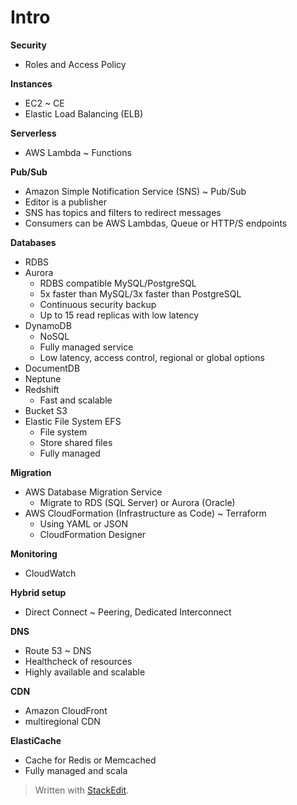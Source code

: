 
# Intro

**Security**
- Roles and Access Policy

**Instances**
- EC2 ~ CE
- Elastic Load Balancing (ELB)

**Serverless**
- AWS Lambda ~ Functions

**Pub/Sub**
- Amazon Simple Notification Service (SNS) ~ Pub/Sub
- Editor is a publisher
- SNS has topics and filters to redirect messages
- Consumers can be AWS Lambdas, Queue or HTTP/S endpoints

**Databases**
- RDBS 
- Aurora
	- RDBS compatible MySQL/PostgreSQL
	- 5x faster than MySQL/3x faster than PostgreSQL
	- Continuous security backup
	- Up to 15 read replicas with low latency
- DynamoDB
	- NoSQL
	- Fully managed service
	- Low latency, access control, regional or global options
- DocumentDB
- Neptune
- Redshift 
	- Fast and scalable
- Bucket S3
- Elastic File System EFS
	- File system 
	- Store shared files
	- Fully managed

**Migration**
- AWS Database Migration Service
	- Migrate to RDS (SQL Server) or Aurora (Oracle)
- AWS CloudFormation (Infrastructure as Code) ~ Terraform
	- Using YAML or JSON
	- CloudFormation Designer

**Monitoring**
- CloudWatch

**Hybrid setup**
- Direct Connect ~ Peering, Dedicated Interconnect

**DNS**
- Route 53 ~ DNS
- Healthcheck of resources
- Highly available and scalable

**CDN**
- Amazon CloudFront
- multiregional CDN

**ElastiCache**
- Cache for Redis or Memcached
- Fully managed and scala
> Written with [StackEdit](https://stackedit.io/).
<!--stackedit_data:
eyJoaXN0b3J5IjpbLTEyNjA2NTM4NTgsLTE4MDQ2NTEzMDYsND
MzNTcxNzUwLC0zNTczMTYxMzAsLTQwMjE4NjE5NV19
-->